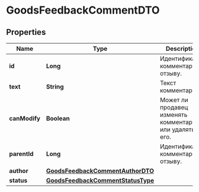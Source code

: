 

# GoodsFeedbackCommentDTO

## Properties

Name | Type | Description | Notes
------------ | ------------- | ------------- | -------------
**id** | **Long** | Идентификатор комментария к отзыву.  | 
**text** | **String** | Текст комментария. | 
**canModify** | **Boolean** | Может ли продавец изменять комментарий или удалять его. |  [optional]
**parentId** | **Long** | Идентификатор комментария к отзыву.  |  [optional]
**author** | [**GoodsFeedbackCommentAuthorDTO**](GoodsFeedbackCommentAuthorDTO.md) |  | 
**status** | [**GoodsFeedbackCommentStatusType**](GoodsFeedbackCommentStatusType.md) |  | 





